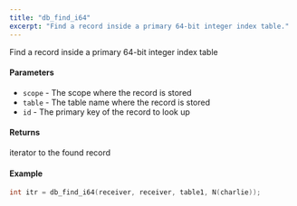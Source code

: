 ```yaml
---
title: "db_find_i64"
excerpt: "Find a record inside a primary 64-bit integer index table."
---
```

Find a record inside a primary 64-bit integer index table

#### Parameters
* `scope` - The scope where the record is stored 
* `table` - The table name where the record is stored 
* `id` - The primary key of the record to look up 

#### Returns
iterator to the found record

#### Example

```cpp
int itr = db_find_i64(receiver, receiver, table1, N(charlie));
```